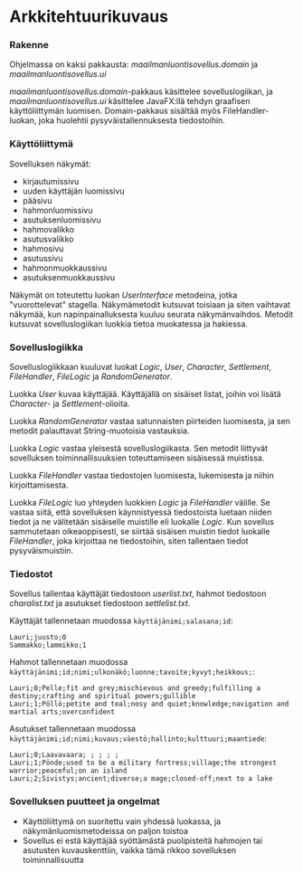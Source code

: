# Arkkitehtuurikuvaus

### Rakenne

Ohjelmassa on kaksi pakkausta: *maailmanluontisovellus.domain* ja *maailmanluontisovellus.ui*

*maailmanluontisovellus.domain*-pakkaus käsittelee sovelluslogiikan, ja *maailmanluontisovellus.ui* käsittelee JavaFX:llä tehdyn graafisen käyttöliittymän luomisen. Domain-pakkaus sisältää myös FileHandler-luokan, joka huolehtii pysyväistallennuksesta tiedostoihin.

### Käyttöliittymä

Sovelluksen näkymät:
- kirjautumissivu
- uuden käyttäjän luomissivu
- pääsivu
- hahmonluomissivu
- asutuksenluomissivu
- hahmovalikko
- asutusvalikko
- hahmosivu
- asutussivu
- hahmonmuokkaussivu
- asutuksenmuokkaussivu

Näkymät on toteutettu luokan *UserInterface* metodeina, jotka "vuorottelevat" stagella. Näkymämetodit kutsuvat toisiaan ja siten vaihtavat näkymää, kun napinpainalluksesta kuuluu seurata näkymänvaihdos. Metodit kutsuvat sovelluslogiikan luokkia tietoa muokatessa ja hakiessa. 

### Sovelluslogiikka

Sovelluslogiikkaan kuuluvat luokat *Logic*, *User*, *Character*, *Settlement*, *FileHandler*, *FileLogic* ja *RandomGenerator*.

Luokka *User* kuvaa käyttäjää. Käyttäjällä on sisäiset listat, joihin voi lisätä *Character*- ja *Settlement*-olioita.

Luokka *RandomGenerator* vastaa satunnaisten piirteiden luomisesta, ja sen metodit palauttavat String-muotoisia vastauksia.

Luokka *Logic* vastaa yleisestä sovelluslogiikasta. Sen metodit liittyvät sovelluksen toiminnallisuuksien toteuttamiseen sisäisessä muistissa.

Luokka *FileHandler* vastaa tiedostojen luomisesta, lukemisesta ja niihin kirjoittamisesta.

Luokka *FileLogic* luo yhteyden luokkien *Logic* ja *FileHandler* välille. Se vastaa siitä, että sovelluksen käynnistyessä tiedostoista luetaan niiden tiedot ja ne välitetään sisäiselle muistille eli luokalle *Logic*. Kun sovellus sammutetaan oikeaoppisesti, se siirtää sisäisen muistin tiedot luokalle *FileHandler*, joka kirjoittaa ne tiedostoihin, siten tallentaen tiedot pysyväismuistiin.

### Tiedostot

Sovellus tallentaa käyttäjät tiedostoon *userlist.txt*, hahmot tiedostoon *charalist.txt* ja asutukset tiedostoon *settlelist.txt*.

Käyttäjät tallennetaan muodossa `käyttäjänimi;salasana;id`:

```
Lauri;juusto;0
Sammakko;lammikko;1
```

Hahmot tallennetaan muodossa `käyttäjänimi;id;nimi;ulkonäkö;luonne;tavoite;kyvyt;heikkous;`:

```
Lauri;0;Pelle;fit and grey;mischievous and greedy;fulfilling a destiny;crafting and spiritual powers;gullible
Lauri;1;Pöllö;petite and teal;nosy and quiet;knowledge;navigation and martial arts;overconfident
```

Asutukset tallennetaan muodossa `käyttäjänimi;id;nimi;kuvaus;väestö;hallinto;kulttuuri;maantiede`:

```
Lauri;0;Laavavaara; ; ; ; ; 
Lauri;1;Pönde;used to be a military fortress;village;the strongest warrior;peaceful;on an island
Lauri;2;Sivistys;ancient;diverse;a mage;closed-off;next to a lake
```

### Sovelluksen puutteet ja ongelmat

- Käyttöliittymä on suoritettu vain yhdessä luokassa, ja näkymänluomismetodeissa on paljon toistoa
- Sovellus ei estä käyttäjää syöttämästä puolipisteitä hahmojen tai asutusten kuvauskenttiin, vaikka tämä rikkoo sovelluksen toiminnallisuutta
